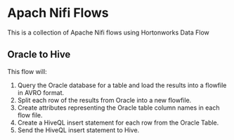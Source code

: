 # Apach Nifi Flows

This is a collection of Apache Nifi flows using Hortonworks Data Flow

## Oracle to Hive

This flow will:  
1) Query the Oracle database for a table and load the results into a flowfile in AVRO format.  
2) Split each row of the results from Oracle into a new flowfile.  
3) Create attributes representing the Oracle table column names in each flow file.   
4) Create a HiveQL insert statement for each row from the Oracle Table.  
5) Send the HiveQL insert statement to Hive.  
